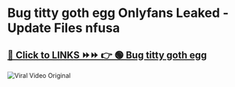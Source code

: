 
 # Bug titty goth egg Onlyfans Leaked - Update Files nfusa

## <h2><a href="https://clipsfans.com/Bug_titty_goth_egg&ref=git">🔗 Click to LINKS ⏩⏩ 👉 🟢 Bug titty goth egg </a></h2>

<a href="https://clipsfans.com/Bug_titty_goth_egg&ref=git" rel="nofollow" data-target="animated-image.originalLink"><img src="https://i.ibb.co.com/xMMVF88/686577567.gif" alt="Viral Video Original" style="max-width: 100%; display: inline-block;" data-target="animated-image.originalImage"></a>

